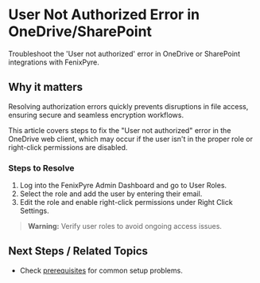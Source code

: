 # User Not Authorized Error in OneDrive/SharePoint

Troubleshoot the 'User not authorized' error in OneDrive or SharePoint integrations with FenixPyre.


## Why it matters
Resolving authorization errors quickly prevents disruptions in file access, ensuring secure and seamless encryption workflows.

This article covers steps to fix the "User not authorized" error in the OneDrive web client, which may occur if the user isn't in the proper role or right-click permissions are disabled.

### Steps to Resolve
1. Log into the FenixPyre Admin Dashboard and go to User Roles.
2. Select the role and add the user by entering their email.
3. Edit the role and enable right-click permissions under Right Click Settings.

> **Warning:** Verify user roles to avoid ongoing access issues.

## Next Steps / Related Topics
- Check [prerequisites](/03-setup-&-installation/prerequisites) for common setup problems.